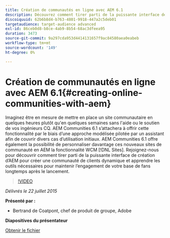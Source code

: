 ```yaml
---
title: Création de communautés en ligne avec AEM 6.1
description: Découvrez comment tirer parti de la puissante interface de création d’AEM pour créer une communauté de clients dynamique et apprendre les outils nécessaires pour maintenir l’engagement de votre base de fans longtemps après le lancement.
discoiquuid: 62b6b8d4-b763-4801-9918-447a2c5deb01
targetaudience: target-audience advanced
exl-id: 86ceb0d8-b8ce-4ab9-8b54-68ac3dfeea95
duration: 3473
source-git-commit: 9a297cda953d4414131657f9ac84580aea0eabeb
workflow-type: tm+mt
source-wordcount: '149'
ht-degree: 0%

---
```


# Création de communautés en ligne avec AEM 6.1{#creating-online-communities-with-aem}

Imaginez être en mesure de mettre en place un site communautaire en quelques heures plutôt qu&#39;en quelques semaines sans l&#39;aide ou le soutien de vos ingénieurs CQ. AEM Communities 6.1 s’attachera à offrir cette fonctionnalité par le biais d’une approche modélisée pilotée par un assistant afin de couvrir divers cas d’utilisation initiaux. AEM Communities 6.1 offre également la possibilité de personnaliser davantage ces nouveaux sites de communauté en AEM la fonctionnalité WCM [!DNL Sites]. Rejoignez-nous pour découvrir comment tirer parti de la puissante interface de création d’AEM pour créer une communauté de clients dynamique et apprendre les outils nécessaires pour maintenir l’engagement de votre base de fans longtemps après le lancement.

>[!VIDEO](https://video.tv.adobe.com/v/19381/?quality=9)

*Délivrés le 22 juillet 2015*

**Présenté par :**

* Bertrand de Coatpont, chef de produit de groupe, Adobe

**Diapositives du présentateur**

[Obtenir le fichier](assets/aem-6-1-communities-gems.pdf)
<!--
[Get back to the Overview](https://helpx.adobe.com/fr/experience-manager/kt/eseminars/gems/aem-index.html)
-->
